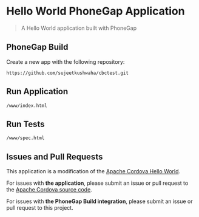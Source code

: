 # Hello World PhoneGap Application

> A Hello World application built with PhoneGap

## PhoneGap Build

Create a new app with the following repository:

    https://github.com/sujeetkushwaha/cbctest.git

## Run Application

    /www/index.html

## Run Tests

    /www/spec.html

## Issues and Pull Requests

This application is a modification of the [Apache Cordova Hello World][1].

For issues with __the application__, please submit an issue or pull request
to the [Apache Cordova source code][1].

For issues with __the PhoneGap Build integration__, please submit
an issue or pull request to this project.

[1]: http://github.com/apache/incubator-cordova-app-hello-world
